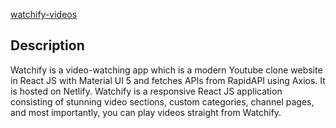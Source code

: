 [watchify-videos](https://watchify-videos.netlify.app/)
## Description
Watchify is a video-watching app which is a modern Youtube clone website in React JS with Material UI 5 and fetches APIs from RapidAPI using Axios. It is hosted on Netlify.
Watchify is a responsive React JS application consisting of stunning video sections, custom categories, channel pages, and most importantly, you can play videos straight from Watchify. 
